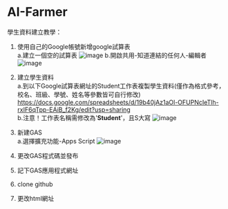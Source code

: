 # AI-Farmer

學生資料建立教學：
1. 使用自己的Google帳號新增google試算表  
  a.建立一個空的試算表
![image](https://github.com/SunSyueWei/AI-Farmer/assets/95061333/8fff2250-d58e-46c1-b1e2-034c17dc9a58)
  b.開啟共用-知道連結的任何人-編輯者
![image](https://github.com/SunSyueWei/AI-Farmer/assets/95061333/03ed8522-c457-4d1d-a6ab-14149764b1a9)

2. 建立學生資料  
  a.到以下Google試算表網址的Student工作表複製學生資料(僅作為格式參考，校名、班級、學號、姓名等參數皆可自行修改)
    https://docs.google.com/spreadsheets/d/19b40jAz1aOl-OFUPNcIeTlh-rxIF6qTpp-EAiB_f2Kg/edit?usp=sharing  
  b.注意！工作表名稱需修改為'**Student**'，且S大寫
  ![image](https://github.com/SunSyueWei/AI-Farmer/assets/95061333/985176e2-aeb0-435a-a867-8e40022a081c)

3. 新建GAS  
  a.選擇擴充功能-Apps Script
  ![image](https://github.com/SunSyueWei/AI-Farmer/assets/95061333/1eb444d3-d8a9-4a55-839d-15051994338b)

4. 更改GAS程式碼並發布
5. 記下GAS應用程式網址
6. clone github
7. 更改html網址
